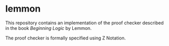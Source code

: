 # lemmon

This repository contains an implementation of the proof checker described in the
book *Beginning Logic* by Lemmon.

The proof checker is formally specified using Z Notation.
